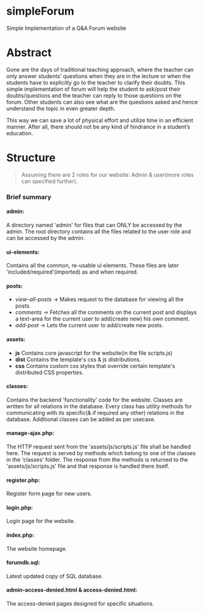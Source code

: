 # simpleForum
Simple Implementation of a Q&amp;A Forum website

# Abstract
Gone are the days of traditional teaching approach, where the teacher can only answer students’ questions when they are in the lecture or when the students have to explicitly go to the teacher to clarify their doubts. This simple implementation of forum will help the student to ask/post their doubts/questions and the teacher can reply to those questions on the forum. Other students can also see what are the questions asked and hence understand the topic in even greater depth. 

This way we can save a lot of physical effort and utilize time in an efficient manner. 
After all, there should not be any kind of hindrance in a student’s education.

# Structure

> Assuming there are 2 roles for our website: Admin & user(more roles can specified further).

### Brief summary  

#### admin: 
A directory named 'admin' for files that can ONLY be accessed by the admin. The root directory contains all the files related to the user role and can be accessed by the admin.

#### ui-elements: 
Contains all the common, re-usable ui elements. These files are later 'included/required'(imported) as and when required.

#### posts: 
* *view-all-posts* -> Makes request to the database for viewing all the posts.
* *comments* -> Fetches all the comments on the current post and displays a text-area for the current user to add(create new) his own comment.
* *add-post* -> Lets the current user to add/create new posts.

#### assets: 
* **js** Contains core javascript for the website(in the file scripts.js)
* **dist** Contains the template's css & js distributions.
* **css** Contains custom css styles that override certain template's distributed CSS properties.

#### classes: 
Contains the backend 'functionality' code for the website. Classes are written for all relations in the database. Every class has utility methods for communicating with its specific(& if required any other) relations in the database. Additional classes can be added as per usecase. 

#### manage-ajax.php:
The HTTP request sent from the 'assets/js/scripts.js' file shall be handled here. The request is served by methods which belong to one of the classes in the 'classes' folder. The response from the methods is returned to the 'assets/js/scripts.js' file and that response is handled there itself.

#### register.php: 
Register form page for new users.

#### login.php: 
Login page for the website.

#### index.php: 
The website homepage.

#### forumdb.sql: 
Latest updated copy of SQL database.

#### admin-access-denied.html & access-denied.html: 
The access-denied pages designed for specific situations.